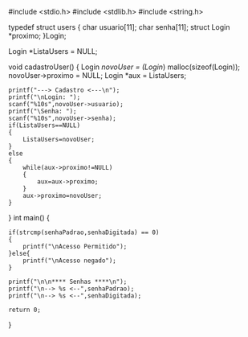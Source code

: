 #include <stdio.h>
#include <stdlib.h>
#include <string.h>

typedef struct users
{
    char usuario[11];
    char senha[11];
    struct Login *proximo;
}Login;

Login *ListaUsers = NULL;


void cadastroUser()
{
    Login *novoUser = (Login*) malloc(sizeof(Login));
    novoUser->proximo = NULL;
    Login *aux = ListaUsers;

    printf("---> Cadastro <---\n");
    printf("\nLogin: ");
    scanf("%10s",novoUser->usuario);
    printf("\Senha: ");
    scanf("%10s",novoUser->senha);
    if(ListaUsers==NULL)
    {
        ListaUsers=novoUser;
    }
    else
    {
        while(aux->proximo!=NULL)
        {
            aux=aux->proximo;
        }
        aux->proximo=novoUser;
    }
}
int main()
{

    

    if(strcmp(senhaPadrao,senhaDigitada) == 0)
    {
        printf("\nAcesso Permitido");
    }else{
        printf("\nAcesso negado");
    }

    printf("\n\n**** Senhas ****\n");
    printf("\n--> %s <--",senhaPadrao);
    printf("\n--> %s <--",senhaDigitada);

    return 0;
}
